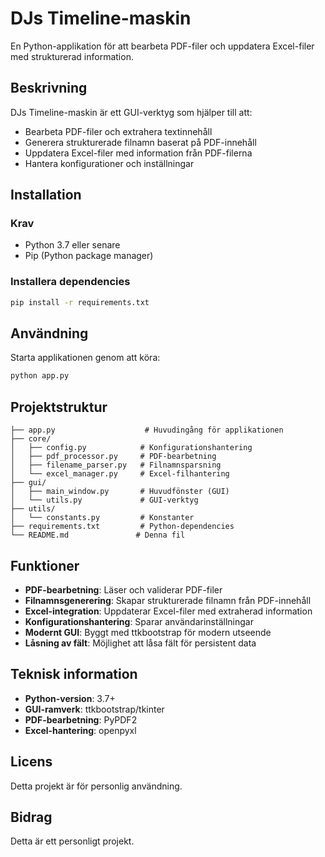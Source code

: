 # DJs Timeline-maskin

En Python-applikation för att bearbeta PDF-filer och uppdatera Excel-filer med strukturerad information.

## Beskrivning

DJs Timeline-maskin är ett GUI-verktyg som hjälper till att:
- Bearbeta PDF-filer och extrahera textinnehåll
- Generera strukturerade filnamn baserat på PDF-innehåll
- Uppdatera Excel-filer med information från PDF-filerna
- Hantera konfigurationer och inställningar

## Installation

### Krav
- Python 3.7 eller senare
- Pip (Python package manager)

### Installera dependencies
```bash
pip install -r requirements.txt
```

## Användning

Starta applikationen genom att köra:
```bash
python app.py
```

## Projektstruktur

```
├── app.py                    # Huvudingång för applikationen
├── core/
│   ├── config.py            # Konfigurationshantering
│   ├── pdf_processor.py     # PDF-bearbetning
│   ├── filename_parser.py   # Filnamnsparsning
│   └── excel_manager.py     # Excel-filhantering
├── gui/
│   ├── main_window.py       # Huvudfönster (GUI)
│   └── utils.py             # GUI-verktyg
├── utils/
│   └── constants.py         # Konstanter
├── requirements.txt         # Python-dependencies
└── README.md               # Denna fil
```

## Funktioner

- **PDF-bearbetning**: Läser och validerar PDF-filer
- **Filnamnsgenerering**: Skapar strukturerade filnamn från PDF-innehåll
- **Excel-integration**: Uppdaterar Excel-filer med extraherad information
- **Konfigurationshantering**: Sparar användarinställningar
- **Modernt GUI**: Byggt med ttkbootstrap för modern utseende
- **Låsning av fält**: Möjlighet att låsa fält för persistent data

## Teknisk information

- **Python-version**: 3.7+
- **GUI-ramverk**: ttkbootstrap/tkinter
- **PDF-bearbetning**: PyPDF2
- **Excel-hantering**: openpyxl

## Licens

Detta projekt är för personlig användning.

## Bidrag

Detta är ett personligt projekt.